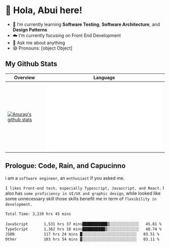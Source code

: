 # 👋 Hola, Abui here!

- 🌱 I’m currently learning **Software Testing**, **Software Architecture**, and **Design Patterns**
- ☁️ I’m currently focusing on Front End Development
- 💬 Ask me about anything
- 😄 Pronouns: [object Object]

## My Github Stats

| Overview | Language |
| --- | --- |
|[![Anurag's github stats](https://github-readme-stats.vercel.app/api?username=abui-am&count_private=true)](https://github.com/anuraghazra/github-readme-stats)|![Language](https://raw.githubusercontent.com/abui-am/stats/c6455f656dfce7acd3951e5ec5b25d72af0b2ee3/generated/languages.svg)|

## Prologue: Code, Rain, and Capucinno
i am a `software engineer`, an `enthusiast` if you asked me. 

`I likes Front-end tech, especially Typescript, Javascript, and React.` I also has `some proficiency in UI/UX and graphic design`, while looked like some unnecessary skill those skills benefit me in term of `flexibility in development.`


<!--START_SECTION:waka-->

```text
Total Time: 3,239 hrs 45 mins

JavaScript       1,531 hrs 37 mins███████████▒░░░░░░░░░░░░░   45.81 %
TypeScript       1,362 hrs 18 mins██████████▒░░░░░░░░░░░░░░   40.74 %
JSON             117 hrs 24 mins █░░░░░░░░░░░░░░░░░░░░░░░░   03.51 %
Other            103 hrs 54 mins ▓░░░░░░░░░░░░░░░░░░░░░░░░   03.11 %
```

<!--END_SECTION:waka-->

